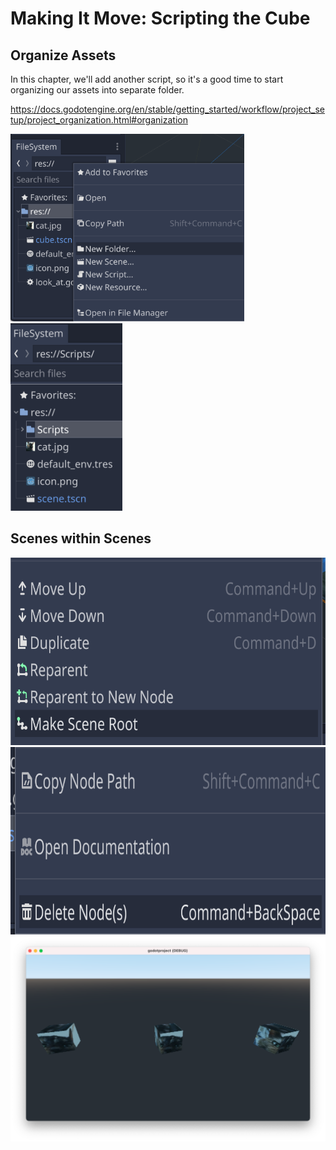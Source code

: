 # Making It Move: Scripting the Cube

## Organize Assets

In this chapter, we'll add another script, so it's a good time to start organizing our assets into separate folder.

https://docs.godotengine.org/en/stable/getting_started/workflow/project_setup/project_organization.html#organization

<img src="images/newfolder.png" height="300">
<img src="images/scriptsfolder.png" height="300">

## Scenes within Scenes

<img src="images/makeroot.png" height="300">
<img src="images/deletenode.png" height="300">

<img src="images/playcubes.png">


